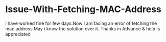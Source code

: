 # Issue-With-Fetching-MAC-Address
i have worked fine for few days.Now I am facing an error of fetching the mac address
May i know the solution over it.
Thanks in Advance & help is appreciated
